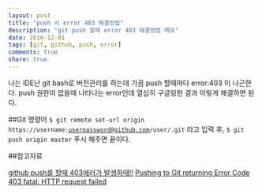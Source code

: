 ```yaml
---
layout: post
title: "push 시 error 403 해결방법"
description: "git push 할때 error 403 해결방법 메모"
date: 2016-12-01
tags: [git, github, push, error]
comments: true
share: true
---
```


나는 IDE난 git bash로 버전관리를 하는데 가끔 push 할때마다 error:403 이 나곤한다. push 권한이 없을때 나타나는 error인데 열심히 구글링한 결과 이렇게 해결하면 된다.

##Git 명령어
<code>$ git remote set-url origin https://username:userpassword@github.com/user/.git</code> 라고 입력 후,
<code>$ git push origin master</code> 푸시 해주면 끝이다.

##참고자료

[github push를 할때 403에러가 발생하때!!](http://djdotdata.blogspot.kr/2013/05/github-push-403.html#!/2013/05/github-push-403.html)
[Pushing to Git returning Error Code 403 fatal: HTTP request failed](http://stackoverflow.com/questions/7438313/pushing-to-git-returning-error-code-403-fatal-http-request-failed)
